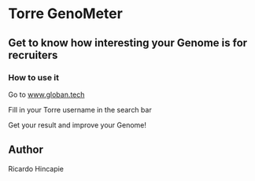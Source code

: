 # Torre GenoMeter

## Get to know how interesting your Genome is for recruiters

### How to use it

Go to www.globan.tech 

Fill in your Torre username in the search bar

Get your result and improve your Genome! 

## Author

Ricardo Hincapie
